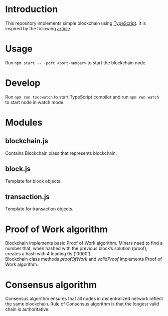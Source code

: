 # Introduction
This repository implements simple blockchain using [TypeScript](https://www.typescriptlang.org). It is inspired by the following [article](https://hackernoon.com/learn-blockchains-by-building-one-117428612f46).

# Usage
Run `npm start -- -port <port-number>` to start the blockchain node.

# Develop
Run `npm run tsc:watch` to start TypeScript compiler and run `npm run watch` to start node in watch mode.

# Modules

## blockchain.js
Contains Blockchain class that represents blockchain.

## block.js
Template for block objects.

## transaction.js
Template for transaction objects.

# Proof of Work algorithm
Blockchain implements basic Proof of Work algorithm. Miners need to find a number that, when hashed with the previous block’s solution (proof), creates a hash with 4 leading 0s ('0000').  
Blockchain class methods *proofOfWork* and *validProof* implements Proof of Work algorithm.

# Consensus algorithm
Consensus algorithm ensures that all nodes in decentralized network reflect the same blockchain. Rule of Consensus algorithm is that the longest valid chain is authoritative.


